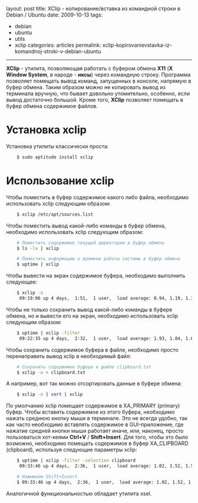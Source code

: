 layout: post
title: XClip - копирование/вставка из командной строки в Debian / Ubuntu
date: 2009-10-13
tags:
- debian
- ubuntu
- utils
- xclip
categories: articles
permalink: xclip-kopirovanievstavka-iz-komandnoj-stroki-v-debian-ubuntu

---

**XClip** - утилита, позволяющая работать с буфером обмена **X11** (**X Window System**, в народе - **иксы**) через командную строку. Программа позволяет помещать вывод команд, запущенных в консоле, напрямую в буфер обмена. Таким образом можно не копировать вывод из терминала вручную, что бывает довольно утомительно, особенно, если вывод достаточно большой. Кроме того, **XClip** позволяет помещать в буфер обмена содержимое файлов.

<!-- more -->

Установка xclip
===============
Установка утилиты классически проста:

``` bash
    $ sudo aptitude install xclip
```
Использование xclip
===================
Чтобы поместить в буфер содержимое какого либо файла, необходимо использовать xclip следующим образом:

``` bash
    $ xclip /etc/apt/sources.list
```
Чтобы поместить вывод какой-либо команды в буфер обмена, необходимо использовать xclip следующим образом:

``` bash
    # Поместить содержимое текущей директории в буфер обмена
    $ ls -la | xclip

    # Поместить информацию о времени работы системы в буфер обмена
    $ uptime | xclip
```

Чтобы вывести на экран содержимое буфера, необходимо выполнить следующее:

``` bash
    $ xclip -o
     09:19:06 up 4 days,  1:51,  1 user,  load average: 0.94, 1.19, 1.32
```
Чтобы не только сохранить вывод какой-либо команды в буфере обмена, но и вывести его на экран, необходимо использовать xclip следующим образом:

``` bash
    $ uptime | xclip -filter
     09:22:35 up 4 days,  2:32,  1 user,  load average: 1.93, 1.84, 1.62
```
Чтобы сохранить содержимое буфера в файле, необходимо просто перенаправить вывод xclip в необходимый файл:

``` bash
    # Сохранить содержимое буфера в файле clipboard.txt
    $ xclip -o > clipboard.txt
```
А например, вот так можно отсортировать данные в буфере обмена:

``` bash
    $ xclip -o | sort | xclip
```
По умолчанию xclip помещает содержимое в XA_PRIMARY (primary) буфер. Чтобы вставить содержимое из этого буфера, необходимо нажать среднюю кнопку мыши в терминале. Это не всегда удобно, так как часто необходимо вставлять содержимое в GUI-приложение, где нажатие средней кнопки мыши работает иначе, или, наконец, просто пользоваться хот-кеями **Ctrl+V** / **Shift+Insert**. Для того, чтобы это было возможно, необходимо помещать содержимое в буфер XA_CLIPBOARD (clipboard), используя следующие параметры xclip:

``` bash
    $ uptime | xclip -filter -selection clipboard
     09:33:46 up 4 days,  2:36,  1 user,  load average: 1.02, 1.52, 1.55

    # Нажимаем Shift+Insert
    $ 09:33:46 up 4 days,  2:36,  1 user,  load average: 1.02, 1.52, 1.55
```

Аналогичной функциональностью обладает утилита xsel.
